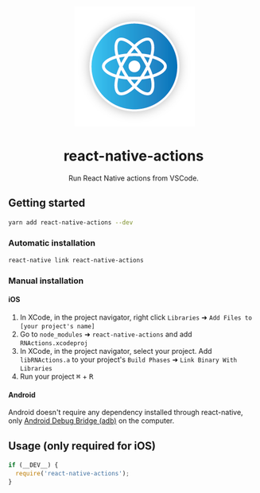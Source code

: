 <p align="center">
  <img alt="React Native Actions" title="React Native Actions" src="/common/media/logo.png" />
</p>

<h1 align="center">react-native-actions</h1>
<p align="center">
  Run React Native actions from VSCode.
</p>

## Getting started

```bash
yarn add react-native-actions --dev
```

### Automatic installation

```bash
react-native link react-native-actions
```

### Manual installation

#### iOS

1. In XCode, in the project navigator, right click `Libraries` ➜ `Add Files to [your project's name]`
2. Go to `node_modules` ➜ `react-native-actions` and add `RNActions.xcodeproj`
3. In XCode, in the project navigator, select your project. Add `libRNActions.a` to your project's `Build Phases` ➜ `Link Binary With Libraries`
4. Run your project <kbd>⌘</kbd> + <kbd>R</kbd>

#### Android

Android doesn't require any dependency installed through react-native, only [Android Debug Bridge (adb)](https://developer.android.com/studio/command-line/adb.html) on the computer.

## Usage (only required for iOS)
```js
if (__DEV__) {
  require('react-native-actions');
}
```
  
